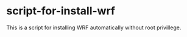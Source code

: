 # script-for-install-wrf
 This is a script for installing WRF automatically without root privillege. 
